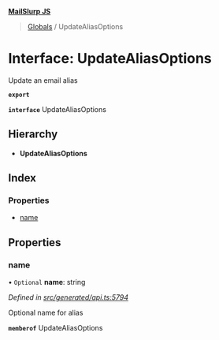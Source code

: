 **[MailSlurp JS](../README.md)**

> [Globals](../README.md) / UpdateAliasOptions

# Interface: UpdateAliasOptions

Update an email alias

**`export`** 

**`interface`** UpdateAliasOptions

## Hierarchy

* **UpdateAliasOptions**

## Index

### Properties

* [name](updatealiasoptions.md#name)

## Properties

### name

• `Optional` **name**: string

*Defined in [src/generated/api.ts:5794](https://github.com/mailslurp/mailslurp-client/blob/98c6efc/src/generated/api.ts#L5794)*

Optional name for alias

**`memberof`** UpdateAliasOptions
